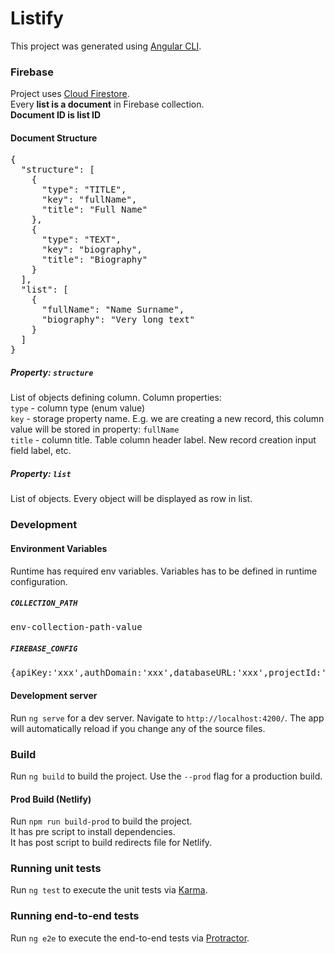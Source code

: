 # Listify
This project was generated using [Angular CLI](https://github.com/angular/angular-cli).

### Firebase
Project uses [Cloud Firestore](https://firebase.google.com/docs/firestore).
<br />Every <b>list is a document</b> in Firebase collection.
<br /><b>Document ID is list ID</b>

#### Document Structure
<pre>
{
  "structure": [
    {
      "type": "TITLE",
      "key": "fullName",
      "title": "Full Name"
    },
    {
      "type": "TEXT",
      "key": "biography",
      "title": "Biography"
    }
  ],
  "list": [
    {
      "fullName": "Name Surname",
      "biography": "Very long text"
    }
  ]
}
</pre>

##### Property: `structure`
List of objects defining column. Column properties:
<br />`type` - column type (enum value)
<br />`key` - storage property name. E.g. we are creating a new record, this column value will be stored in property: `fullName`
<br />`title` - column title. Table column header label. New record creation input field label, etc.  


##### Property: `list`
List of objects. Every object will be displayed as row in list.

### Development
#### Environment Variables
Runtime has required env variables. Variables has to be defined in runtime configuration.

##### `COLLECTION_PATH`
<pre>env-collection-path-value</pre>

##### `FIREBASE_CONFIG`
<pre>{apiKey:'xxx',authDomain:'xxx',databaseURL:'xxx',projectId:'xxx',storageBucket:'xxx',messagingSenderId:'123',appId:'app:123',measurementId:'G-XX'}</pre>

#### Development server
Run `ng serve` for a dev server. Navigate to `http://localhost:4200/`. The app will automatically reload if you change any of the source files.

### Build
Run `ng build` to build the project. Use the `--prod` flag for a production build.

#### Prod Build (Netlify)
Run `npm run build-prod` to build the project.
<br />It has pre script to install dependencies.
<br />It has post script to build redirects file for Netlify.

### Running unit tests
Run `ng test` to execute the unit tests via [Karma](https://karma-runner.github.io).

### Running end-to-end tests
Run `ng e2e` to execute the end-to-end tests via [Protractor](http://www.protractortest.org/).
